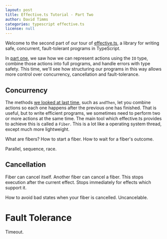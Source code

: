 ```yaml
---
layout: post
title: Effective.ts Tutorial - Part Two
author: David Timms
categories: typescript effective.ts
license: null
---
```


Welcome to the second part of our tour of [effective.ts](https://github.com/DavidTimms/effective.ts), a library for writing safe, concurrent, fault-tolerant programs in TypeScript.

In [part one](/effective.ts/2021/12/23/effective-ts-tutorial-part-one.html), we saw how we can represent actions using the `IO` type, combine those actions into full programs, and handle errors with type safety. This time, we'll see how structuring our programs in this way allows more control over concurrency, cancellation and fault-tolerance. 

## Concurrency

The methods [we looked at last time](/typescript/effective.ts/2021/12/23/effective-ts-tutorial-part-one.html#combining-actions), such as `andThen`, let you combine actions so each one happens after the previous one has finished. That is useful, but to write efficient programs, we sometimes need to perform two or more actions at the same time. The main tool which effective.ts provides to achieve this is called a `Fiber`. This is a lot like a operating system thread, except much more lightweight.

What are fibers? How to start a fiber. How to wait for a fiber's outcome.

Parallel, sequence, race.

## Cancellation

Fiber can cancel itself. Another fiber can cancel a fiber. This stops execution after the current effect. Stops immediately for effects which support it.

How to avoid bad states when your fiber is cancelled. Uncancelable.

# Fault Tolerance

Timeout. 